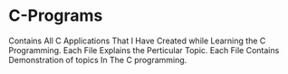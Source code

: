# C-Programs

Contains All C Applications That I Have Created while Learning the C Programming.
Each File Explains the Perticular Topic.
Each File Contains Demonstration of topics In The C programming.
